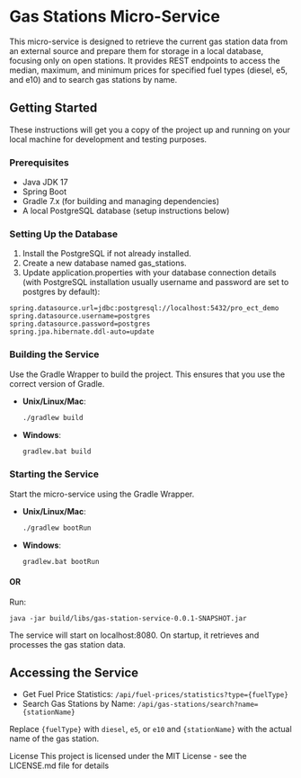# Gas Stations Micro-Service
This micro-service is designed to retrieve the current gas station data from an external source and prepare them for storage in a local database, focusing only on open stations. It provides REST endpoints to access the median, maximum, and minimum prices for specified fuel types (diesel, e5, and e10) and to search gas stations by name.

## Getting Started
These instructions will get you a copy of the project up and running on your local machine for development and testing purposes.

### Prerequisites
- Java JDK 17
- Spring Boot
- Gradle 7.x (for building and managing dependencies)
- A local PostgreSQL database (setup instructions below)

### Setting Up the Database
1. Install the PostgreSQL if not already installed.
2. Create a new database named gas_stations.
3. Update application.properties with your database connection details (with PostgreSQL installation usually username and password are set to postgres by default):

```
spring.datasource.url=jdbc:postgresql://localhost:5432/pro_ect_demo
spring.datasource.username=postgres
spring.datasource.password=postgres
spring.jpa.hibernate.ddl-auto=update
```

### Building the Service
Use the Gradle Wrapper to build the project. This ensures that you use the correct version of Gradle.

- **Unix/Linux/Mac**:
    ```bash
    ./gradlew build
    ```

- **Windows**:
    ```bash
    gradlew.bat build
    ```

### Starting the Service
Start the micro-service using the Gradle Wrapper.

- **Unix/Linux/Mac**:
    ```bash
    ./gradlew bootRun
    ```

- **Windows**:
    ```bash
    gradlew.bat bootRun
    ```

#### OR

Run:

```
java -jar build/libs/gas-station-service-0.0.1-SNAPSHOT.jar
```

The service will start on localhost:8080. On startup, it retrieves and processes the gas station data.


## Accessing the Service

- Get Fuel Price Statistics: `/api/fuel-prices/statistics?type={fuelType}`
- Search Gas Stations by Name: `/api/gas-stations/search?name={stationName}`

Replace `{fuelType}` with `diesel`, `e5`, or `e10` and `{stationName}` with the actual name of the gas station.

License
This project is licensed under the MIT License - see the LICENSE.md file for details
